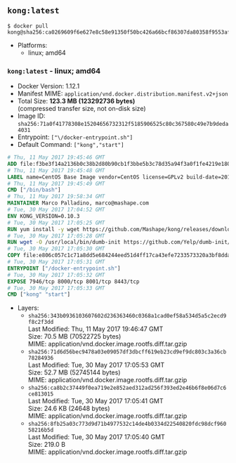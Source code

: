 ## `kong:latest`

```console
$ docker pull kong@sha256:ca0269609f6e627e8c58e91350f50bc426a66bcf86307da80358f9553afcddc6
```

-	Platforms:
	-	linux; amd64

### `kong:latest` - linux; amd64

-	Docker Version: 1.12.1
-	Manifest MIME: `application/vnd.docker.distribution.manifest.v2+json`
-	Total Size: **123.3 MB (123292736 bytes)**  
	(compressed transfer size, not on-disk size)
-	Image ID: `sha256:71a0f41778308e15204656732312f5185906525c80c367580c49e7b9deda4031`
-	Entrypoint: `["\/docker-entrypoint.sh"]`
-	Default Command: `["kong","start"]`

```dockerfile
# Thu, 11 May 2017 19:45:46 GMT
ADD file:f3be3f14a2136b0c38b2d80b90cb1f3bbe5b3c78d35a94f3a0f1fe4219e1806f in / 
# Thu, 11 May 2017 19:45:48 GMT
LABEL name=CentOS Base Image vendor=CentOS license=GPLv2 build-date=20170510
# Thu, 11 May 2017 19:45:49 GMT
CMD ["/bin/bash"]
# Thu, 11 May 2017 19:58:34 GMT
MAINTAINER Marco Palladino, marco@mashape.com
# Tue, 30 May 2017 17:04:52 GMT
ENV KONG_VERSION=0.10.3
# Tue, 30 May 2017 17:05:25 GMT
RUN yum install -y wget https://github.com/Mashape/kong/releases/download/$KONG_VERSION/kong-$KONG_VERSION.el7.noarch.rpm &&     yum clean all
# Tue, 30 May 2017 17:05:28 GMT
RUN wget -O /usr/local/bin/dumb-init https://github.com/Yelp/dumb-init/releases/download/v1.1.3/dumb-init_1.1.3_amd64 &&     chmod +x /usr/local/bin/dumb-init
# Tue, 30 May 2017 17:05:30 GMT
COPY file:e806c057c1c71a8dd5e684244eed51d4ff17ca43efe7233573320a3bf8dda3a4 in /docker-entrypoint.sh 
# Tue, 30 May 2017 17:05:31 GMT
ENTRYPOINT ["/docker-entrypoint.sh"]
# Tue, 30 May 2017 17:05:32 GMT
EXPOSE 7946/tcp 8000/tcp 8001/tcp 8443/tcp
# Tue, 30 May 2017 17:05:33 GMT
CMD ["kong" "start"]
```

-	Layers:
	-	`sha256:343b0936103607602d236363460c0368a1cad0ef58a534d5a5c2ecd9f8c2f3dd`  
		Last Modified: Thu, 11 May 2017 19:46:47 GMT  
		Size: 70.5 MB (70522725 bytes)  
		MIME: application/vnd.docker.image.rootfs.diff.tar.gzip
	-	`sha256:71d6d56bec9478a03e09057df3dbcff619eb23cd9ef9dc803c3a36cb78284936`  
		Last Modified: Tue, 30 May 2017 17:05:53 GMT  
		Size: 52.7 MB (52745144 bytes)  
		MIME: application/vnd.docker.image.rootfs.diff.tar.gzip
	-	`sha256:ca8b2c37449f0ea719e2e852aed312ad256f393ed2e46b6f8e06d7c6ce813015`  
		Last Modified: Tue, 30 May 2017 17:05:41 GMT  
		Size: 24.6 KB (24648 bytes)  
		MIME: application/vnd.docker.image.rootfs.diff.tar.gzip
	-	`sha256:8fb25a03c773d9d71b4977532c14de4b0334d22540820fdc98dcf96058216b5d`  
		Last Modified: Tue, 30 May 2017 17:05:40 GMT  
		Size: 219.0 B  
		MIME: application/vnd.docker.image.rootfs.diff.tar.gzip
